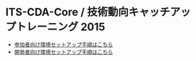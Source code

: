 # ITS-CDA-Core / 技術動向キャッチアップトレーニング 2015

* [参加者向け環境セットアップ手順はこちら](https://github.com/ITS-CDA-Core/workshop_FY15/blob/master/doc/setup_guide_for_participant.md)
* [開発者向け環境セットアップ手順はこちら](https://github.com/ITS-CDA-Core/workshop_FY15/blob/master/doc/setup_guide_for_developer.md)
